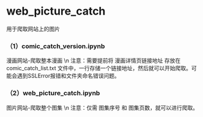 # web_picture_catch
用于爬取网站上的图片
### （1）comic_catch_version.ipynb
漫画网站-爬取整本漫画 \n
注意：需要提前将 漫画详情页链接地址 存放在 comic_catch_list.txt 文件中，一行存储一个链接地址，然后就可以开始爬取。可能会遇到SSLError报错和文件夹命名错误问题。
### （2）web_picture_catch.ipynb
图片网站-爬取整个图集 \n
注意：仅需 图集序号 和 图集页数，就可以进行爬取。
